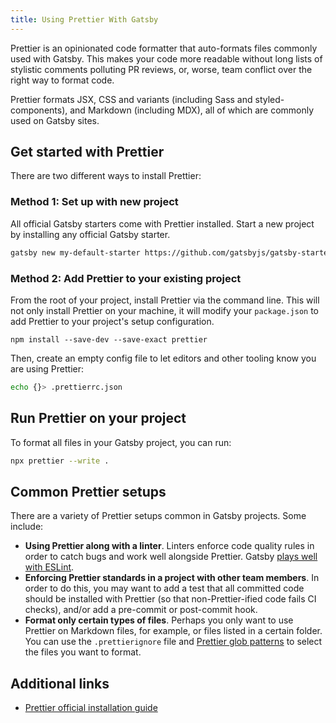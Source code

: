 ```yaml
---
title: Using Prettier With Gatsby
---
```


Prettier is an opinionated code formatter that auto-formats files commonly used with Gatsby. This makes your code more readable without long lists of stylistic comments polluting PR reviews, or, worse, team conflict over the right way to format code.

Prettier formats JSX, CSS and variants (including Sass and styled-components), and Markdown (including MDX), all of which are commonly used on Gatsby sites.

## Get started with Prettier

There are two different ways to install Prettier:

### Method 1: Set up with new project

All official Gatsby starters come with Prettier installed. Start a new project by installing any official Gatsby starter.

```sh
gatsby new my-default-starter https://github.com/gatsbyjs/gatsby-starter-default
```

### Method 2: Add Prettier to your existing project

From the root of your project, install Prettier via the command line. This will not only install Prettier on your machine, it will modify your `package.json` to add Prettier to your project's setup configuration.

```
npm install --save-dev --save-exact prettier
```

Then, create an empty config file to let editors and other tooling know you are using Prettier:

```sh
echo {}> .prettierrc.json
```

## Run Prettier on your project

To format all files in your Gatsby project, you can run:

```sh
npx prettier --write .
```

## Common Prettier setups

There are a variety of Prettier setups common in Gatsby projects. Some include:

- **Using Prettier along with a linter**. Linters enforce code quality rules in order to catch bugs and work well alongside Prettier. Gatsby [plays well with ESLint](/docs/eslint).
- **Enforcing Prettier standards in a project with other team members**. In order to do this, you may want to add a test that all committed code should be installed with Prettier (so that non-Prettier-ified code fails CI checks), and/or add a pre-commit or post-commit hook.
- **Format only certain types of files**. Perhaps you only want to use Prettier on Markdown files, for example, or files listed in a certain folder. You can use the `.prettierignore` file and [Prettier glob patterns](https://prettier.io/docs/en/cli.html#file-patterns) to select the files you want to format.

## Additional links

- [Prettier official installation guide](https://prettier.io/docs/en/install.html)
